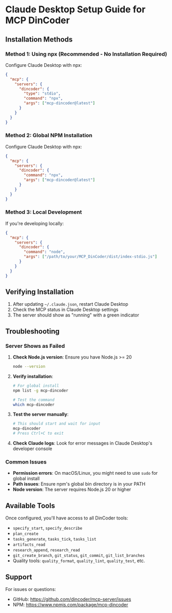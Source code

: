 # Claude Desktop Setup Guide for MCP DinCoder

## Installation Methods

### Method 1: Using npx (Recommended - No Installation Required)

Configure Claude Desktop with npx:
```json
{
  "mcp": {
    "servers": {
      "dincoder": {
        "type": "stdio",
        "command": "npx",
        "args": ["mcp-dincoder@latest"]
      }
    }
  }
}
```

### Method 2: Global NPM Installation

Configure Claude Desktop with npx:
```json
{
  "mcp": {
    "servers": {
      "dincoder": {
        "command": "npx",
        "args": ["mcp-dincoder@latest"]
      }
    }
  }
}
```

### Method 3: Local Development

If you're developing locally:
```json
{
  "mcp": {
    "servers": {
      "dincoder": {
        "command": "node",
        "args": ["/path/to/your/MCP_DinCoder/dist/index-stdio.js"]
      }
    }
  }
}
```

## Verifying Installation

1. After updating `~/.claude.json`, restart Claude Desktop
2. Check the MCP status in Claude Desktop settings
3. The server should show as "running" with a green indicator

## Troubleshooting

### Server Shows as Failed

1. **Check Node.js version**: Ensure you have Node.js >= 20
   ```bash
   node --version
   ```

2. **Verify installation**:
   ```bash
   # For global install
   npm list -g mcp-dincoder
   
   # Test the command
   which mcp-dincoder
   ```

3. **Test the server manually**:
   ```bash
   # This should start and wait for input
   mcp-dincoder
   # Press Ctrl+C to exit
   ```

4. **Check Claude logs**: Look for error messages in Claude Desktop's developer console

### Common Issues

- **Permission errors**: On macOS/Linux, you might need to use `sudo` for global install
- **Path issues**: Ensure npm's global bin directory is in your PATH
- **Node version**: The server requires Node.js 20 or higher

## Available Tools

Once configured, you'll have access to all DinCoder tools:
- `specify_start`, `specify_describe`
- `plan_create`
- `tasks_generate`, `tasks_tick`, `tasks_list`
- `artifacts_read`
- `research_append`, `research_read`
- `git_create_branch`, `git_status`, `git_commit`, `git_list_branches`
- Quality tools: `quality_format`, `quality_lint`, `quality_test`, etc.

## Support

For issues or questions:
- GitHub: https://github.com/dincoder/mcp-server/issues
- NPM: https://www.npmjs.com/package/mcp-dincoder
